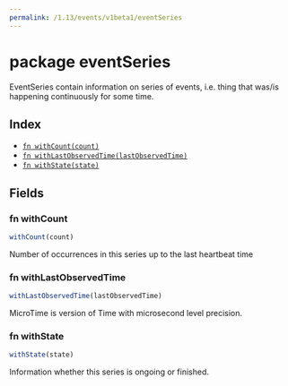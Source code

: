 ```yaml
---
permalink: /1.13/events/v1beta1/eventSeries
---
```


# package eventSeries

EventSeries contain information on series of events, i.e. thing that was/is happening continuously for some time.

## Index

* [`fn withCount(count)`](#fn-withcount)
* [`fn withLastObservedTime(lastObservedTime)`](#fn-withlastobservedtime)
* [`fn withState(state)`](#fn-withstate)

## Fields

### fn withCount

```ts
withCount(count)
```

Number of occurrences in this series up to the last heartbeat time

### fn withLastObservedTime

```ts
withLastObservedTime(lastObservedTime)
```

MicroTime is version of Time with microsecond level precision.

### fn withState

```ts
withState(state)
```

Information whether this series is ongoing or finished.